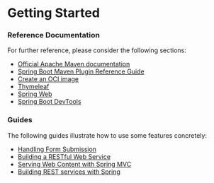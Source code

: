 # Getting Started

### Reference Documentation
For further reference, please consider the following sections:

* [Official Apache Maven documentation](https://maven.apache.org/guides/index.html)
* [Spring Boot Maven Plugin Reference Guide](https://docs.spring.io/spring-boot/docs/2.5.14-SNAPSHOT/maven-plugin/reference/html/)
* [Create an OCI image](https://docs.spring.io/spring-boot/docs/2.5.14-SNAPSHOT/maven-plugin/reference/html/#build-image)
* [Thymeleaf](https://docs.spring.io/spring-boot/docs/2.5.14-SNAPSHOT/reference/htmlsingle/#boot-features-spring-mvc-template-engines)
* [Spring Web](https://docs.spring.io/spring-boot/docs/2.5.14-SNAPSHOT/reference/htmlsingle/#boot-features-developing-web-applications)
* [Spring Boot DevTools](https://docs.spring.io/spring-boot/docs/2.5.14-SNAPSHOT/reference/htmlsingle/#using-boot-devtools)

### Guides
The following guides illustrate how to use some features concretely:

* [Handling Form Submission](https://spring.io/guides/gs/handling-form-submission/)
* [Building a RESTful Web Service](https://spring.io/guides/gs/rest-service/)
* [Serving Web Content with Spring MVC](https://spring.io/guides/gs/serving-web-content/)
* [Building REST services with Spring](https://spring.io/guides/tutorials/bookmarks/)

